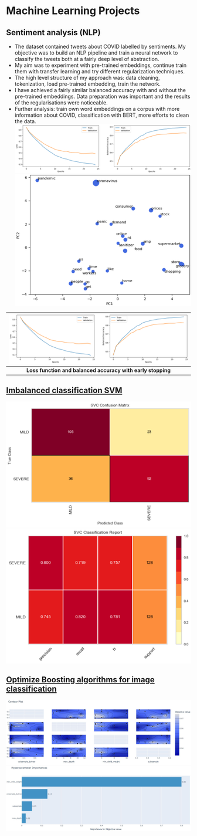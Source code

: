 # **Machine Learning Projects**
## **Sentiment analysis (NLP)**
- The dataset contained tweets about COVID labelled by sentiments. My objective was to build an NLP pipeline and train a neural network to classify the tweets both at a fairly deep level of abstraction.
- My aim was to experiment with pre-trained embeddings, continue train them with transfer learning and try different regularization techniques.
- The high level structure of my approach was: data cleaning, tokenization, load pre-trained embedding, train the network.
- I have achieved a fairly similar balanced accuracy with and without the pre-trained embeddings. Data preparation was important and the results of the regularisations were noticeable.
- Further analysis: train own word embeddings on a corpus with more information about COVID, classification with BERT, more efforts to clean the data.
![](https://github.com/berndtmihaly/data-science-projects/blob/main/images/learning%20curve.png)
![](https://github.com/berndtmihaly/data-science-projects/blob/main/images/pca.png)

| ![](/images/learning%20curve.png) |
|:--:|
| <b>Loss function and balanced accuracy with early stopping</b>|

## [Imbalanced classification SVM](https://github.com/berndtmihaly/data-science-projects/blob/main/Berndt_Mih%C3%A1ly_SVM_Classification.ipynb)
![](https://github.com/berndtmihaly/data-science-projects/blob/main/images/svm%20cm.png)
![](https://github.com/berndtmihaly/data-science-projects/blob/main/images/svm%20class%20report.png)

## [Optimize Boosting algorithms for image classification](https://colab.research.google.com/drive/1b0i2a5Hxji9hWAwDTzxXV2VhNamEiRYs?usp=sharing)
![](https://github.com/berndtmihaly/data-science-projects/blob/main/images/xgboost.JPG)
![](/images/xgboost2.JPG)
